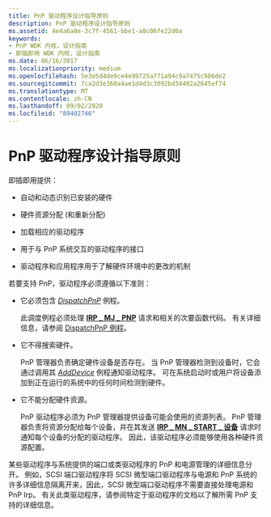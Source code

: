 ```yaml
---
title: PnP 驱动程序设计指导原则
description: PnP 驱动程序设计指导原则
ms.assetid: 4e4a6a8e-3c7f-4561-bbe1-a8c06fe22d0a
keywords:
- PnP WDK 内核，设计指南
- 即插即用 WDK 内核，设计指南
ms.date: 06/16/2017
ms.localizationpriority: medium
ms.openlocfilehash: 5e3e5d4de9ce4e99725a771a94c9a7475c986de2
ms.sourcegitcommit: 7ca2d3e360a4ae1d4d3c3092bd34492a2645ef74
ms.translationtype: MT
ms.contentlocale: zh-CN
ms.lasthandoff: 09/02/2020
ms.locfileid: "89402746"
---
```

# <a name="pnp-driver-design-guidelines"></a>PnP 驱动程序设计指导原则





即插即用提供：

-   自动和动态识别已安装的硬件

-   硬件资源分配 (和重新分配) 

-   加载相应的驱动程序

-   用于与 PnP 系统交互的驱动程序的接口

-   驱动程序和应用程序用于了解硬件环境中的更改的机制

若要支持 PnP，驱动程序必须遵循以下准则：

-   它必须包含 [*DispatchPnP*](./dispatchpnp-routines.md) 例程。

    此调度例程必须处理 [**IRP \_ MJ \_ PNP**](./irp-mj-pnp.md) 请求和相关的次要函数代码。 有关详细信息，请参阅 [DispatchPnP 例程](dispatchpnp-routines.md)。

-   它不得搜索硬件。

    PnP 管理器负责确定硬件设备是否存在。 当 PnP 管理器检测到设备时，它会通过调用其 [*AddDevice*](/windows-hardware/drivers/ddi/wdm/nc-wdm-driver_add_device) 例程通知驱动程序。 可在系统启动时或用户将设备添加到正在运行的系统中的任何时间检测到硬件。

-   它不能分配硬件资源。

    PnP 驱动程序必须为 PnP 管理器提供设备可能会使用的资源列表。 PnP 管理器负责将资源分配给每个设备，并在其发送 [**IRP \_ MN \_ START \_ 设备**](./irp-mn-start-device.md) 请求时通知每个设备的分配的驱动程序。 因此，该驱动程序必须能够使用各种硬件资源配置。

某些驱动程序与系统提供的端口或类驱动程序的 PnP 和电源管理的详细信息分开。 例如，SCSI 端口驱动程序将 SCSI 微型端口驱动程序与电源和 PnP 系统的许多详细信息隔离开来，因此，SCSI 微型端口驱动程序不需要直接处理电源和 PnP Irp。 有关此类驱动程序，请参阅特定于驱动程序的文档以了解所需 PnP 支持的详细信息。

 

